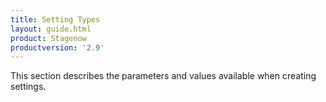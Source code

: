 ```yaml
---
title: Setting Types
layout: guide.html
product: Stagenow
productversion: '2.9'
---
```


This section describes the parameters and values available when creating settings. 













